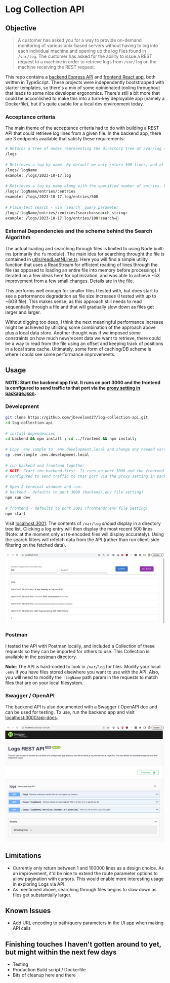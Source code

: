 # Log Collection API

## Objective

> A customer has asked you for a way to provide on-demand monitoring of various unix-based servers without having to log into each individual machine and opening up the log files found in `/var/log`. The customer has asked for the ability to issue a REST request to a machine in order to retrieve logs from `/var/log` on the machine receiving the REST request.

This repo contains a [backend Express API](./backend) and [frontend React app](./frontend), both written in TypeScript. These projects were independently bootstrapped with starter templates, so there's a mix of some opinionated tooling throughout that leads to some nice developer ergonomics. There's still a bit more that could be accomlished to make this into a turn-key deployable app (namely a Dockerfile), but it's quite usable for a local dev environment today.

### Acceptance criteria

The main theme of the acceptance criteria had to do with building a REST API that could retrieve log lines from a given file. In the backend app, there are 3 endpoints available that satisfy these requirements:

```bash
# Returns a tree of nodes representing the directory tree at /var/log (this path is hard-coded in local backend/.env file).
/logs

# Retrieves a log by name. By default we only return 500 lines, and at max 2000.
/logs/:logName
example: /logs/2023-10-17.log

# Retrieves a log by name along with the specified number of entries. By default we only return 500 lines, and at max 100000.
/logs/:logName/entries/:entries
example: /logs/2023-10-17.log/entries/500

# Plain-text search - via `search` query parameter
/logs/:logName/entries/:entries?search=<search_string>
example: /logs/2023-10-17.log/entries/100?search=🚀
```

### External Dependencies and the scheme behind the Search Algorithm

The actual loading and searching through files is limited to using Node built-ins (primarily the `fs` module). The main idea for searching throught the file is contained in [utils/readLastNLine.ts](./backend/src/utils/readLastNLine.ts). Here you will find a simple utility function that uses a ReadStream for efficient reading of lines through the file (as opposed to loading an entire file into memory before processing). I iterated on a few ideas here for optimization, and was able to achieve ~5X improvement from a few small changes. Details are [in the file](./backend/src/utils/readLastNLine.ts#L26-L51).

This performs well enough for smaller files I tested with, but does start to see a performance degradation as file size increases (I tested with up to ~6GB file). This makes sense, as this approach still needs to read sequentially through a file and that will gradually slow down as files get larger and larger.

Without digging too deep, I think the next meaningful performance increase might be achieved by utilizing some combination of the approach above plus a local data store. Another thought was if we imposed some constraints on how much new/recent data we want to retrieve, there could be a way to read from the file using an offset and keeping track of positions in a local state cache. Ultimately, some form of caching/DB scheme is where I could see some performance improvements.

## Usage

**NOTE: Start the backend app first. It runs on port 3000 and the frontend is configured to send traffic to that port via the [proxy setting in package.json](https://github.com/jbeveland27/log-collection-api/blob/main/frontend/package.json#L32).**

### Development

```bash
git clone https://github.com/jbeveland27/log-collection-api.git
cd log-collection-api

# install dependencies
cd backend && npm install ; cd ../frontend && npm install;

# Copy .env.sample to .env.development.local and change any needed vars if desired
cp .env.sample .env.development.local

# run backend and frontend together
# NOTE: Start the backend first. It runs on port 3000 and the frontend is
# configured to send traffic to that port via the proxy setting in package.json

# Open 2 terminal windows and run:
# backend - defaults to port 3000 (backend/.env file setting)
npm run dev

# frontend - defaults to port 3001 (frontend/.env file setting)
npm start
```

Visit <localhost:3001>. The contents of `/var/log` _should_ display in a directory tree list. Clicking a log entry will then display the most recent 500 lines (Note: at the moment only `utf8`-encoded files will display accurately). Using the search filters will refetch data from the API (rather than run client-side filtering on the fetched data).

![File View with Log Entries](./screenshots/UI_1.png)

### Postman

I tested the API with Postman locally, and included a Collection of these requests so they can be imported for others to use. This Collection is available in the [postman](./postman/) directory.

**Note**: The API is hard-coded to look in `/var/log` for files. Modify your local `.env` if you have files stored elsewhere you want to use with the API. Also, you will need to modify the `:logName` path param in the requests to match files that are on your local filesystem.

### Swagger / OpenAPI

The backend API is also documented with a Swagger / OpenAPI doc and can be used for testing. To use, run the backend app and visit <localhost:3000/api-docs>.

![OpenAPI](./screenshots/Swagger.png)

## Limitations

* Currently only return between 1 and 100000 lines as a design choice. As an improvement, it'd be nice to extend the route parameter options to allow pagination with cursors. This would enable more interesting usage in exploring Logs via API.
* As mentioned above, searching through files begins to slow down as files get substantially larger.

## Known Issues

* Add URL encoding to path/query parameters in the UI app when making API calls

## Finishing touches I haven't gotten around to yet, but might within the next few days

* Testing
* Production Build script / Dockerfile
* Bits of cleanup here and there
